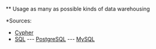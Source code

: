 ** Usage as many as possible kinds of data warehousing

*Sources:
- [Cypher](https://neo4j.com/docs/developer-manual/current/cypher/#cypher-intro)
- [SQL]()
--- [PostgreSQL]()
--- [MySQL]()
